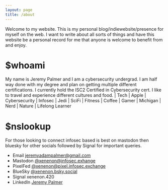 ```yaml
---
layout: page
title: /about
---
```


Welcome to my website. This is my personal blog/indiewebsite/presence for myself on the web. I want to write about all sorts of things and have this website be a personal record for me that anyone is welcome to benefit from and enjoy. 

# $whoami

My name is Jeremy Palmer and I am a cybersecurity undergrad. I am half way done with my degree and plan on getting multiple different certifications. I currently hold the ISC2 Certified in Cybersecurity cert. I like to travel and experience different cultures and food. 
| Tech | Apple | Cybersecurity | Infosec | Jedi | SciFi | Fitness | Coffee | Gamer | Michigan | Nerd | Nature | Lifelong Learner

# $nslookup

For those looking to connect infosec based is best on mastodon then bluesky for other socials followed by Signal for important queries.
- Email [jeremyadampalmer@gmail.com](mailto:jeremyadampalmer@gmail.com)
- Mastodon [@xenenon@infosec.exhange](https://infosec.exchange/@xenenon)
- PixelFed [@xenenon@pixel.infosec.exchange](https://pixel.infosec.exchange/i/web/profile/599360417341945808)
- BlueSky [@xenenon.bsky.social](https://bsky.app/profile/xenenon.bsky.social)
- Signal xenenon.420
- LinkedIn [Jeremy Palmer](https://www.linkedin.com/in/jeremyadampalmer/)

